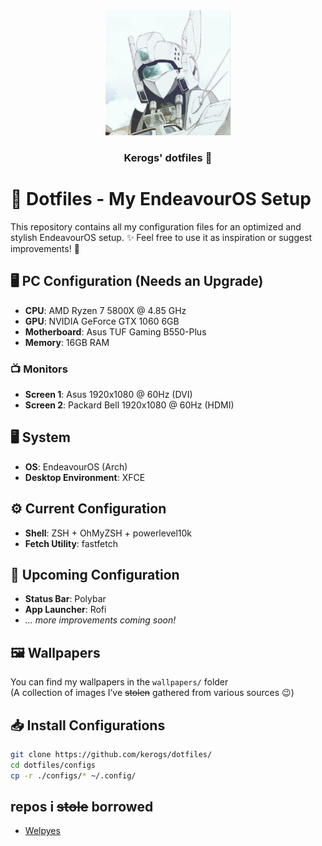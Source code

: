 <div align="center">
<img alt="Profiles Pictures" src="https://raw.githubusercontent.com/kerogs/kerogs/refs/heads/main/.ksinf/profile/profile_use.png" width="200" height="200"/>
<h3> Kerogs' dotfiles 📁</h3>
</div>

# 🚀 Dotfiles - My EndeavourOS Setup
This repository contains all my configuration files for an optimized and stylish EndeavourOS setup. ✨
Feel free to use it as inspiration or suggest improvements! 🚀

## 🖥️ PC Configuration (Needs an Upgrade)

- **CPU**: AMD Ryzen 7 5800X @ 4.85 GHz  
- **GPU**: NVIDIA GeForce GTX 1060 6GB  
- **Motherboard**: Asus TUF Gaming B550-Plus  
- **Memory**: 16GB RAM  

### 📺 Monitors  
- **Screen 1**: Asus 1920x1080 @ 60Hz (DVI)  
- **Screen 2**: Packard Bell 1920x1080 @ 60Hz (HDMI)  


## 🖥️ System
- **OS**: EndeavourOS (Arch)  
- **Desktop Environment**: XFCE  

## ⚙️ Current Configuration
- **Shell**: ZSH + OhMyZSH + powerlevel10k  
- **Fetch Utility**: fastfetch  

## 🔧 Upcoming Configuration
- **Status Bar**: Polybar  
- **App Launcher**: Rofi  
- *... more improvements coming soon!*  

## 🖼️ Wallpapers
You can find my wallpapers in the `wallpapers/` folder  
(A collection of images I’ve ~~stolen~~ gathered from various sources 😉)  

## 📥 Install Configurations
```sh
git clone https://github.com/kerogs/dotfiles/
cd dotfiles/configs
cp -r ./configs/* ~/.config/
```

## repos i ~~stole~~ borrowed
- [Welpyes](https://github.com/Welpyes/fedora-rice/tree/Tokyo-night)